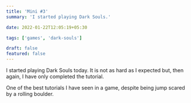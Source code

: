 ```yaml
---
title: 'Mini #3'
summary: 'I started playing Dark Souls.'

date: 2022-01-22T12:05:19+05:30

tags: ['games', 'dark-souls']

draft: false
featured: false
---
```


I started playing Dark Souls today. It is not as hard as I expected but, then again, I have only completed the tutorial.

One of the best tutorials I have seen in a game, despite being jump scared by a rolling boulder.
